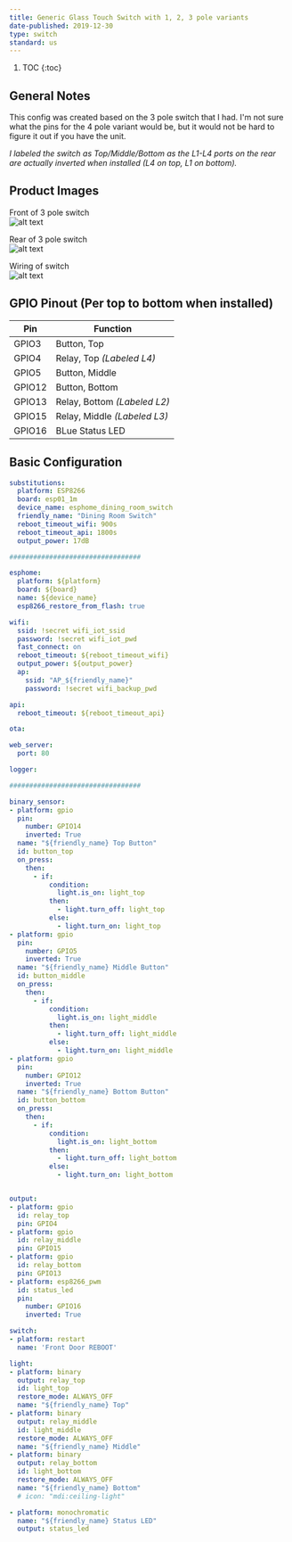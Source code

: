 ```yaml
---
title: Generic Glass Touch Switch with 1, 2, 3 pole variants
date-published: 2019-12-30
type: switch
standard: us
---
```


1. TOC
{:toc}

## General Notes
This config was created based on the 3 pole switch that I had.  I'm not sure what the pins for the 4 pole variant would be, but it would not be hard to figure it out if you have the unit.

*I labeled the switch as Top/Middle/Bottom as the L1-L4 ports on the rear are actually inverted when installed (L4 on top, L1 on bottom).*

## Product Images

Front of 3 pole switch  
 ![alt text](/assets/images/generic_switch_1,2,3_pole_glass/front.png "Front of 3 pole switch")

Rear of 3 pole switch  
 ![alt text](/assets/images/generic_switch_1,2,3_pole_glass/rear.jpg "Rear of 3 pole switch")

Wiring of switch  
 ![alt text](/assets/images/generic_switch_1,2,3_pole_glass/wiring.jpg "Wiring of switch")


## GPIO Pinout (Per top to bottom when installed) 

| Pin     | Function                           |
|---------|------------------------------------|
| GPIO3   | Button, Top                        |
| GPIO4   | Relay, Top *(Labeled L4)*          |
| GPIO5   | Button, Middle                     |
| GPIO12  | Button, Bottom                     |
| GPIO13  | Relay, Bottom *(Labeled L2)*       |
| GPIO15  | Relay, Middle *(Labeled L3)*       |
| GPIO16  | BLue Status LED                    |

## Basic Configuration
```yaml
substitutions:
  platform: ESP8266
  board: esp01_1m
  device_name: esphome_dining_room_switch
  friendly_name: "Dining Room Switch"
  reboot_timeout_wifi: 900s
  reboot_timeout_api: 1800s
  output_power: 17dB

#################################

esphome:
  platform: ${platform}
  board: ${board}
  name: ${device_name}
  esp8266_restore_from_flash: true

wifi:
  ssid: !secret wifi_iot_ssid
  password: !secret wifi_iot_pwd
  fast_connect: on
  reboot_timeout: ${reboot_timeout_wifi}
  output_power: ${output_power}
  ap:
    ssid: "AP_${friendly_name}"
    password: !secret wifi_backup_pwd

api:
  reboot_timeout: ${reboot_timeout_api}

ota:

web_server:
  port: 80

logger:

#################################

binary_sensor:
- platform: gpio
  pin:
    number: GPIO14
    inverted: True
  name: "${friendly_name} Top Button"
  id: button_top
  on_press:
    then:
      - if:
          condition:
            light.is_on: light_top
          then:
            - light.turn_off: light_top
          else:
            - light.turn_on: light_top
- platform: gpio
  pin:
    number: GPIO5
    inverted: True
  name: "${friendly_name} Middle Button"
  id: button_middle
  on_press:
    then:
      - if:
          condition:
            light.is_on: light_middle
          then:
            - light.turn_off: light_middle
          else:
            - light.turn_on: light_middle
- platform: gpio
  pin:
    number: GPIO12
    inverted: True
  name: "${friendly_name} Bottom Button"
  id: button_bottom
  on_press:
    then:
      - if:
          condition:
            light.is_on: light_bottom
          then:
            - light.turn_off: light_bottom
          else:
            - light.turn_on: light_bottom


output:
- platform: gpio
  id: relay_top
  pin: GPIO4
- platform: gpio
  id: relay_middle
  pin: GPIO15
- platform: gpio
  id: relay_bottom
  pin: GPIO13
- platform: esp8266_pwm
  id: status_led
  pin:
    number: GPIO16
    inverted: True

switch:
- platform: restart
  name: 'Front Door REBOOT'

light:
- platform: binary
  output: relay_top
  id: light_top
  restore_mode: ALWAYS_OFF
  name: "${friendly_name} Top"
- platform: binary
  output: relay_middle
  id: light_middle
  restore_mode: ALWAYS_OFF
  name: "${friendly_name} Middle"
- platform: binary
  output: relay_bottom
  id: light_bottom
  restore_mode: ALWAYS_OFF
  name: "${friendly_name} Bottom"
  # icon: "mdi:ceiling-light"

- platform: monochromatic
  name: "${friendly_name} Status LED"
  output: status_led
```
